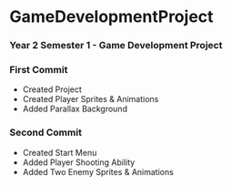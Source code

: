 # GameDevelopmentProject
### Year 2 Semester 1 - Game Development Project

### First Commit
- Created Project
- Created Player Sprites & Animations
- Added Parallax Background

### Second Commit
- Created Start Menu
- Added Player Shooting Ability
- Added Two Enemy Sprites & Animations
